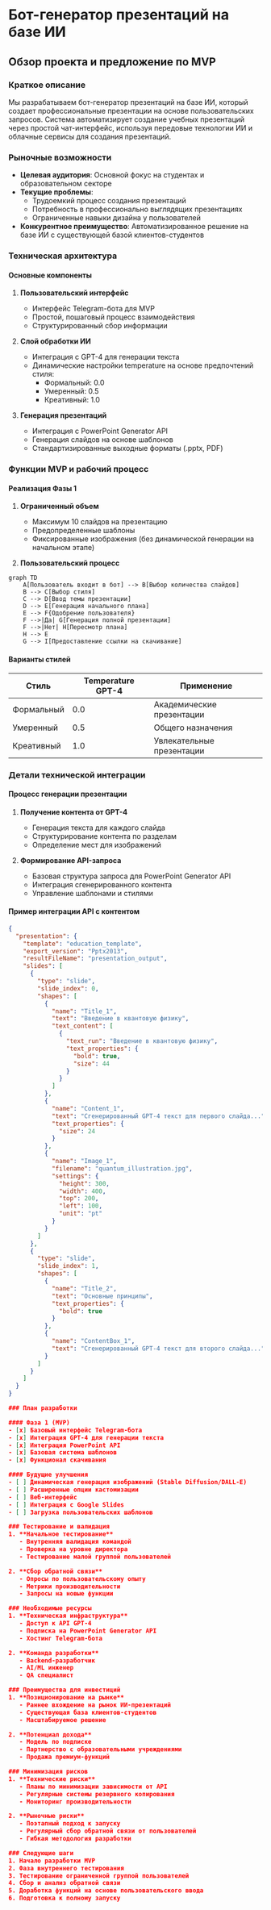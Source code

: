 # Бот-генератор презентаций на базе ИИ
## Обзор проекта и предложение по MVP

### Краткое описание
Мы разрабатываем бот-генератор презентаций на базе ИИ, который создает профессиональные презентации на основе пользовательских запросов. Система автоматизирует создание учебных презентаций через простой чат-интерфейс, используя передовые технологии ИИ и облачные сервисы для создания презентаций.

### Рыночные возможности
- **Целевая аудитория**: Основной фокус на студентах и образовательном секторе
- **Текущие проблемы**: 
  - Трудоемкий процесс создания презентаций
  - Потребность в профессионально выглядящих презентациях
  - Ограниченные навыки дизайна у пользователей
- **Конкурентное преимущество**: Автоматизированное решение на базе ИИ с существующей базой клиентов-студентов

### Техническая архитектура

#### Основные компоненты
1. **Пользовательский интерфейс**
   - Интерфейс Telegram-бота для MVP
   - Простой, пошаговый процесс взаимодействия
   - Структурированный сбор информации

2. **Слой обработки ИИ**
   - Интеграция с GPT-4 для генерации текста
   - Динамические настройки temperature на основе предпочтений стиля:
     - Формальный: 0.0
     - Умеренный: 0.5
     - Креативный: 1.0

3. **Генерация презентаций**
   - Интеграция с PowerPoint Generator API
   - Генерация слайдов на основе шаблонов
   - Стандартизированные выходные форматы (.pptx, PDF)

### Функции MVP и рабочий процесс

#### Реализация Фазы 1
1. **Ограниченный объем**
   - Максимум 10 слайдов на презентацию
   - Предопределенные шаблоны
   - Фиксированные изображения (без динамической генерации на начальном этапе)

2. **Пользовательский процесс**

``` mermaid
graph TD
    A[Пользователь входит в бот] --> B[Выбор количества слайдов]
    B --> C[Выбор стиля]
    C --> D[Ввод темы презентации]
    D --> E[Генерация начального плана]
    E --> F{Одобрение пользователя}
    F -->|Да| G[Генерация полной презентации]
    F -->|Нет| H[Пересмотр плана]
    H --> E
    G --> I[Предоставление ссылки на скачивание]
```


#### Варианты стилей
| Стиль     | Temperature GPT-4 | Применение |
|-----------|------------------|-----------|
| Формальный| 0.0             | Академические презентации |
| Умеренный | 0.5             | Общего назначения |
| Креативный| 1.0             | Увлекательные презентации |

### Детали технической интеграции

#### Процесс генерации презентации
1. **Получение контента от GPT-4**
   - Генерация текста для каждого слайда
   - Структурирование контента по разделам
   - Определение мест для изображений

2. **Формирование API-запроса**
   - Базовая структура запроса для PowerPoint Generator API
   - Интеграция сгенерированного контента
   - Управление шаблонами и стилями

#### Пример интеграции API с контентом
``` json
{
  "presentation": {
    "template": "education_template",
    "export_version": "Pptx2013",
    "resultFileName": "presentation_output",
    "slides": [
      {
        "type": "slide",
        "slide_index": 0,
        "shapes": [
          {
            "name": "Title_1",
            "text": "Введение в квантовую физику",
            "text_content": [
              {
                "text_run": "Введение в квантовую физику",
                "text_properties": {
                  "bold": true,
                  "size": 44
                }
              }
            ]
          },
          {
            "name": "Content_1",
            "text": "Сгенерированный GPT-4 текст для первого слайда...",
            "text_properties": {
              "size": 24
            }
          },
          {
            "name": "Image_1",
            "filename": "quantum_illustration.jpg",
            "settings": {
              "height": 300,
              "width": 400,
              "top": 200,
              "left": 100,
              "unit": "pt"
            }
          }
        ]
      },
      {
        "type": "slide",
        "slide_index": 1,
        "shapes": [
          {
            "name": "Title_2",
            "text": "Основные принципы",
            "text_properties": {
              "bold": true
            }
          },
          {
            "name": "ContentBox_1",
            "text": "Сгенерированный GPT-4 текст для второго слайда..."
          }
        ]
      }
    ]
  }
}

### План разработки

#### Фаза 1 (MVP)
- [x] Базовый интерфейс Telegram-бота
- [x] Интеграция GPT-4 для генерации текста
- [x] Интеграция PowerPoint API
- [x] Базовая система шаблонов
- [x] Функционал скачивания

#### Будущие улучшения
- [ ] Динамическая генерация изображений (Stable Diffusion/DALL-E)
- [ ] Расширенные опции кастомизации
- [ ] Веб-интерфейс
- [ ] Интеграция с Google Slides
- [ ] Загрузка пользовательских шаблонов

### Тестирование и валидация
1. **Начальное тестирование**
   - Внутренняя валидация командой
   - Проверка на уровне директора
   - Тестирование малой группой пользователей

2. **Сбор обратной связи**
   - Опросы по пользовательскому опыту
   - Метрики производительности
   - Запросы на новые функции

### Необходимые ресурсы
1. **Техническая инфраструктура**
   - Доступ к API GPT-4
   - Подписка на PowerPoint Generator API
   - Хостинг Telegram-бота

2. **Команда разработки**
   - Backend-разработчик
   - AI/ML инженер
   - QA специалист

### Преимущества для инвестиций
1. **Позиционирование на рынке**
   - Раннее вхождение на рынок ИИ-презентаций
   - Существующая база клиентов-студентов
   - Масштабируемое решение

2. **Потенциал дохода**
   - Модель по подписке
   - Партнерство с образовательными учреждениями
   - Продажа премиум-функций

### Минимизация рисков
1. **Технические риски**
   - Планы по минимизации зависимости от API
   - Регулярные системы резервного копирования
   - Мониторинг производительности

2. **Рыночные риски**
   - Поэтапный подход к запуску
   - Регулярный сбор обратной связи от пользователей
   - Гибкая методология разработки

### Следующие шаги
1. Начало разработки MVP
2. Фаза внутреннего тестирования
3. Тестирование ограниченной группой пользователей
4. Сбор и анализ обратной связи
5. Доработка функций на основе пользовательского ввода
6. Подготовка к полному запуску
